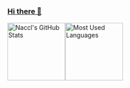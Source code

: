 ### [Hi there 👋](https://github.com/shenyedepisa#hi-there-)



<img height="130px" src="https://github-readme-stats.vercel.app/api?username=shenyedepisa&hide_title=true&show_icons=true&issues&include_all_commits=&count_private=&theme=&" alt="Naccl's GitHub Stats"><img height="130px" src="https://github-readme-stats.vercel.app/api/top-langs?username=shenyedepisa&hide_title=true&layout=compact&theme=graywhite" alt="Most Used Languages">
